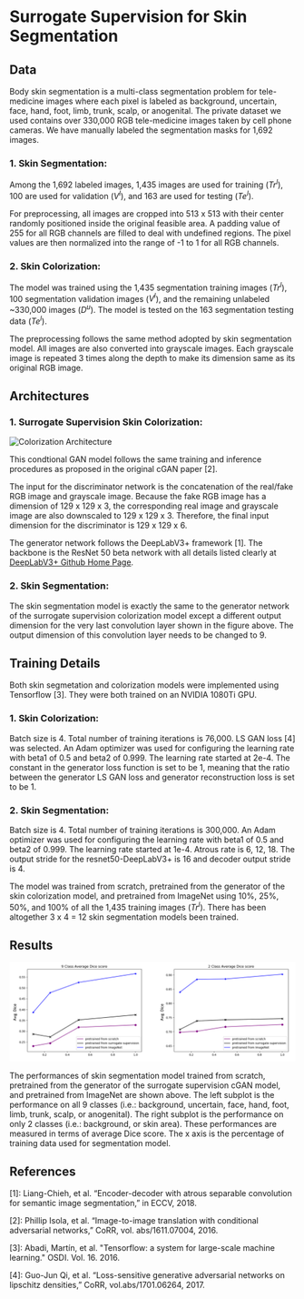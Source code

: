 # Surrogate Supervision for Skin Segmentation


## Data

Body skin segmentation is a multi-class segmentation problem for tele-medicine images where each pixel is labeled as background, uncertain, face, hand, foot, limb, trunk, scalp, or anogenital.
The private dataset we used contains over 330,000 RGB tele-medicine images taken by cell phone cameras.
We have manually labeled the segmentation masks for 1,692 images.

### 1. Skin Segmentation:
Among the 1,692 labeled images, 1,435 images are used for training (*Tr<sup>l</sup>*), 100 are used for validation (*V<sup>l</sup>*), and 163 are used for testing (*Te<sup>l</sup>*).

For preprocessing, all images are cropped into 513 x 513 with their center randomly positioned inside the original feasible area.
A padding value of 255 for all RGB channels are filled to deal with undefined regions.
The pixel values are then normalized into the range of -1 to 1 for all RGB channels.

### 2. Skin Colorization:
The model was trained using the 1,435 segmentation training images (*Tr<sup>l</sup>*), 100 segmentation validation images (*V<sup>l</sup>*), and the remaining unlabeled ~330,000 images (*D<sup>u</sup>*). The model is tested on the 163 segmentation testing data (*Te<sup>l</sup>*).

The preprocessing follows the same method adopted by skin segmentation model.
All images are also converted into grayscale images.
Each grayscale image is repeated 3 times along the depth to make its dimension same as its original RGB image.


## Architectures

### 1. Surrogate Supervision Skin Colorization:
![Colorization Architecture](./skin_GAN.png)

This condtional GAN model follows the same training and inference procedures as proposed in the original cGAN paper [2].

The input for the discriminator network is the concatenation of the real/fake RGB image and grayscale image.
Because the fake RGB image has a dimension of 129 x 129 x 3,
the corresponding real image and grayscale image are also downscaled to 129 x 129 x 3.
Therefore, the final input dimension for the discriminator is 129 x 129 x 6.

The generator network follows the DeepLabV3+ framework [1].
The backbone is the ResNet 50 beta network with all details listed clearly at [DeepLabV3+ Github Home Page](https://github.com/tensorflow/models/tree/master/research/deeplab).

### 2. Skin Segmentation:
The skin segmentation model is exactly the same to the generator network of the surrogate supervision colorization model except a different output dimension for the very last convolution layer shown in the figure above. The output dimension of this convolution layer needs to be changed to 9.


## Training Details
Both skin segmetation and colorization models were implemented using Tensorflow [3].
They were both trained on an NVIDIA 1080Ti GPU.

### 1. Skin Colorization:
Batch size is 4. Total number of training iterations is 76,000.
LS GAN loss [4] was selected. 
An Adam optimizer was used for configuring the learning rate with beta1 of 0.5 and beta2 of 0.999.
The learning rate started at 2e-4. 
The constant in the generator loss function is set to be 1, meaning that the ratio between the 
generator LS GAN loss and generator reconstruction loss is set to be 1.

### 2. Skin Segmentation:
Batch size is 4. Total number of training iterations is 300,000.
An Adam optimizer was used for configuring the learning rate with beta1 of 0.5 and beta2 of 0.999.
The learning rate started at 1e-4. Atrous rate is 6, 12, 18.
The output stride for the resnet50-DeepLabV3+ is 16 and decoder output stride is 4.

The model was trained from scratch, pretrained from the generator of the skin colorization model, and pretrained from ImageNet using 10%, 25%, 50%, and 100% of all the 1,435 training images (*Tr<sup>l</sup>*). There has been altogether 3 x 4 = 12 skin segmentation models been trained.


## Results
![skin result](./skin_results.png)

The performances of skin segmentation model trained from scratch,
pretrained from the generator of the surrogate supervision cGAN model, and pretrained from ImageNet are shown above.
The left subplot is the performance on all 9 classes (i.e.: background, uncertain, face, hand, foot, limb, trunk, scalp, or anogenital).
The right subplot is the performance on only 2 classes (i.e.: background, or skin area).
These performances are measured in terms of average Dice score.
The x axis is the percentage of training data used for segmentation model.


## References

[1]: Liang-Chieh, et al. “Encoder-decoder with atrous separable convolution for semantic image segmentation,” in ECCV, 2018.

[2]: Phillip Isola, et al. “Image-to-image translation with conditional adversarial networks,” CoRR, vol. abs/1611.07004, 2016.

[3]: Abadi, Martín, et al. "Tensorflow: a system for large-scale machine learning." OSDI. Vol. 16. 2016.

[4]: Guo-Jun Qi, et al. “Loss-sensitive generative adversarial networks on lipschitz densities,” CoRR, vol.abs/1701.06264, 2017.
